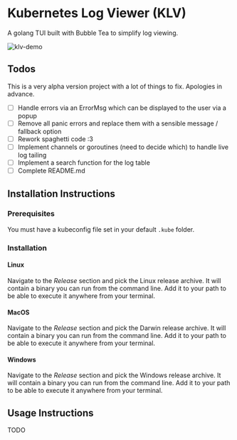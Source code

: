 # Kubernetes Log Viewer (KLV)

A golang TUI built with Bubble Tea to simplify log viewing.

![klv-demo](https://github.com/user-attachments/assets/65e6154c-ca70-4572-87bd-fff165d015f7)

## Todos

This is a very alpha version project with a lot of things to fix. Apologies in advance.

- [ ] Handle errors via an ErrorMsg which can be displayed to the user via a popup
- [ ] Remove all panic errors and replace them with a sensible message / fallback option
- [ ] Rework spaghetti code :3
- [ ] Implement channels or goroutines (need to decide which) to handle live log tailing
- [ ] Implement a search function for the log table
- [ ] Complete README.md

## Installation Instructions

### Prerequisites

You must have a kubeconfig file set in your default `.kube` folder.

### Installation

#### Linux

Navigate to the _Release_ section and pick the Linux release archive. It will contain a binary you can run from the
command line. Add it to your path to be able to execute it anywhere from your terminal.

#### MacOS

Navigate to the _Release_ section and pick the Darwin release archive. It will contain a binary you can run from the
command line. Add it to your path to be able to execute it anywhere from your terminal.

#### Windows

Navigate to the _Release_ section and pick the Windows release archive. It will contain a binary you can run from the
command line. Add it to your path to be able to execute it anywhere from your terminal.

## Usage Instructions

TODO
